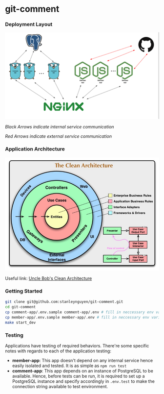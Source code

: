 # git-comment

### Deployment Layout

![Deployment layout](docs/dep_layout.png)

_Black Arrows indicate internal service communication_

_Red Arrows indicate external service communication_

### Application Architecture

![Clean architecture](docs/app_arch.jpg)

Useful link: [Uncle Bob's Clean Architecture](https://blog.cleancoder.com/uncle-bob/2012/08/13/the-clean-architecture.html)

### Getting Started

```bash
git clone git@github.com:stanleynguyen/git-comment.git
cd git-comment
cp comment-app/.env.sample comment-app/.env # fill in neccessary env variables
cp member-app/.env.sample member-app/.env # fill in neccessary env variables
make start_dev
```

### Testing

Applications have testing of required behaviors. There're some specific notes with regards to each of the application testing:

- **member-app**: This app doesn't depend on any internal service hence easily isolated and tested. It is as simple as `npm run test`
- **comment-app**: This app depends on an instance of PostgreSQL to be available. Hence, before tests can be run, it is required to set up a PostgreSQL instance and specify accordingly in `.env.test` to make the connection string available to test environment.

